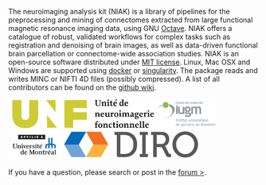 The neuroimaging analysis kit (NIAK) is a library of pipelines for the preprocessing and mining of connectomes extracted from large functional magnetic resonance imaging data, using GNU [Octave](http://www.gnu.org/software/octave/). NIAK offers a catalogue of robust, validated workflows for complex tasks such as registration and denoising of brain images, as well as data-driven functional brain parcellation or connectome-wide association studies. NIAK is an open-source software distributed under [MIT license](http://opensource.org/licenses/MIT). Linux, Mac OSX and Windows are supported using [docker](https://www.docker.com/) or [singularity](http://singularity.lbl.gov/). The package reads and writes MINC or NIFTI 4D files (possibly compressed). A list of all contributors can be found on the [github wiki](https://github.com/SIMEXP/niak/wiki/NIAK-contributors).

[<img src="https://raw.githubusercontent.com/SIMEXP/niak_manual/master/website/logo_unf.jpg" height="60px" />](http://www.unf-montreal.ca/)
[<img src="https://raw.githubusercontent.com/SIMEXP/niak_manual/master/website/logo_criugm.jpg" height="60px" />](http://www.criugm.qc.ca/)
[<img src="https://raw.githubusercontent.com/SIMEXP/niak_manual/master/website/logo_udm.jpg" height="60px" />](http://www.umontreal.ca/)
[<img src="https://raw.githubusercontent.com/SIMEXP/niak_manual/master/website/logo_diro.jpg" height="60px" />](http://www.iro.umontreal.ca/)

If you have a question, please search or post in the [forum >](http://www.nitrc.org/forum/forum.php?forum_id=1821).
